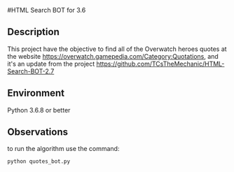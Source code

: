 #HTML Search BOT for 3.6

## Description

This project have the objective to find all of the Overwatch heroes quotes at the website https://overwatch.gamepedia.com/Category:Quotations, and it's an update from the project https://github.com/TCsTheMechanic/HTML-Search-BOT-2.7

## Environment

Python 3.6.8 or better

## Observations

to run the algorithm use the command:
```bash
python quotes_bot.py
```